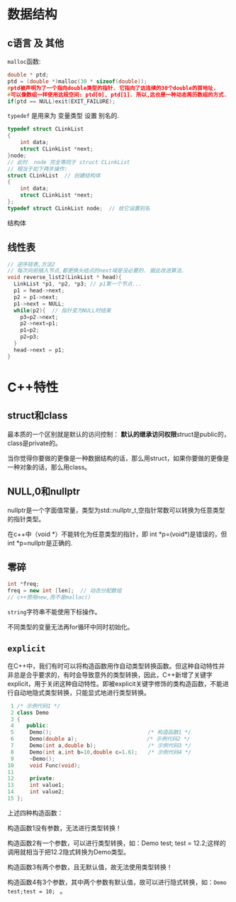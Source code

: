 # 数据结构

## c语言 及 其他

`malloc`函数:

```c
double * ptd;
ptd = (double *)malloc(30 * sizeof(double));
#ptd被声明为了一个指向double类型的指针. 它指向了这连续的30个double的首地址.
#可以像数组一样使用这段空间: ptd[0], ptd[1]. 所以,这也是一种动态简历数组的方式.
if(ptd == NULL)exit(EXIT_FAILURE);
```



`typedef` 是用来为 变量类型 设置 别名的.

```c
typedef struct CLinkList
{
    int data;
    struct CLinkList *next;
}node;
// 此时  node 完全等同于 struct CLinkList
// 相当于如下两步操作:
struct CLinkList  // 创建结构体
{　　 
    int data;
    struct CLinkList *next;
};
typedef struct CLinkList node;  // 给它设置别名
```



结构体



## 线性表

```c
// 逆序链表,方法2
// 每次向前插入节点,都更换头结点的next域是没必要的. 据此改进算法.
void reverse_list2(LinkList * head){
  LinkList *p1, *p2, *p3; // p1第一个节点...
  p1 = head->next;
  p2 = p1->next;
  p1->next = NULL;
  while(p2){  // 指针变为NULL时结束
    p3=p2->next;
    p2->next=p1;
    p1=p2;
    p2=p3;
  }
  head->next = p1;
}
```

# C++特性

## struct和class

最本质的一个区别就是默认的访问控制： **默认的继承访问权限**struct是public的，class是private的。

当你觉得你要做的更像是一种数据结构的话，那么用struct，如果你要做的更像是一种对象的话，那么用class。 

## NULL,0和nullptr

nullptr是一个字面值常量，类型为std::nullptr_t,空指针常数可以转换为任意类型的指针类型。

在c++中（void *）不能转化为任意类型的指针，即 int \*p=(void\*)是错误的，但int *p=nullptr是正确的.

## 零碎

```c++
int *freq;
freq = new int [len];  // 动态分配数组
// c++惯用new,而不是malloc()
```

`string`字符串不能使用下标操作。

不同类型的变量无法再for循环中同时初始化。

## `explicit`

在C++中，我们有时可以将构造函数用作自动类型转换函数。但这种自动特性并非总是合乎要求的，有时会导致意外的类型转换，因此，C++新增了关键字explicit，用于关闭这种自动特性。即被explicit关键字修饰的类构造函数，不能进行自动地隐式类型转换，只能显式地进行类型转换。
```c++
 1 /* 示例代码1 */
 2 class Demo
 3 {
 4    public:
 5     Demo();    　　　　　　　　　　　　　　   /* 构造函数1 */
 6     Demo(double a);　　　　　　　　　　　　  /* 示例代码2 */
 7     Demo(int a,double b);　　　　　　　　   /* 示例代码3 */
 8     Demo(int a,int b=10,double c=1.6);　　/* 示例代码4 */
 9     ~Demo();
10     void Func(void);
11 
12     private:
13     int value1;
14     int value2;
15 };
```

上述四种构造函数：

构造函数1没有参数，无法进行类型转换！

构造函数2有一个参数，可以进行类型转换，如：Demo test; test = 12.2;这样的调用就相当于把12.2隐式转换为Demo类型。

构造函数3有两个参数，且无默认值，故无法使用类型转换！

构造函数4有3个参数，其中两个参数有默认值，故可以进行隐式转换，如：`Demo test;test = 10; ` 。



 